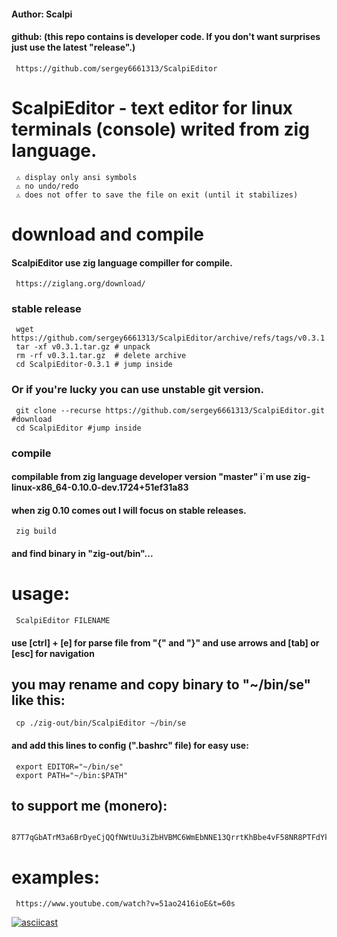 #### Author: Scalpi
#### github: (this repo contains is developer code. If you don't want surprises just use the latest "release".)
     https://github.com/sergey6661313/ScalpiEditor
#    ScalpiEditor - text editor for linux terminals (console) writed from zig language.
     ⚠️ display only ansi symbols
     ⚠️ no undo/redo
     ⚠️ does not offer to save the file on exit (until it stabilizes)
#    download and compile
#### ScalpiEditor use zig language compiller for compile.
     https://ziglang.org/download/
###  stable release
     wget https://github.com/sergey6661313/ScalpiEditor/archive/refs/tags/v0.3.1.tar.gz
     tar -xf v0.3.1.tar.gz # unpack
     rm -rf v0.3.1.tar.gz  # delete archive
     cd ScalpiEditor-0.3.1 # jump inside
###  Or if you're lucky you can use unstable git version. 
     git clone --recurse https://github.com/sergey6661313/ScalpiEditor.git #download
     cd ScalpiEditor #jump inside
###  compile 
#### compilable from zig language developer version "master" i`m use zig-linux-x86_64-0.10.0-dev.1724+51ef31a83
#### when zig 0.10 comes out I will focus on stable releases.
     zig build
#### and find binary in "zig-out/bin"...
#    usage:
     ScalpiEditor FILENAME
#### use [ctrl] + [e] for parse file from "{" and "}" and use arrows and [tab] or [esc] for navigation
##   you may rename and copy binary to "~/bin/se" like this:
     cp ./zig-out/bin/ScalpiEditor ~/bin/se
#### and add this lines to config (".bashrc" file) for easy use:
     export EDITOR="~/bin/se"
     export PATH="~/bin:$PATH"
##   to support me (monero): 
     87T7qGbATrM3a6BrDyeCjQQfNWtUu3iZbHVBMC6WmEbNNE13QrrtKhBbe4vF58NR8PTFdYk2SozcHexX4Q69jbdQAsrsP7B
#    examples:
     https://www.youtube.com/watch?v=51ao2416ioE&t=60s
[![asciicast](https://asciinema.org/a/467542.svg)](https://asciinema.org/a/467542)